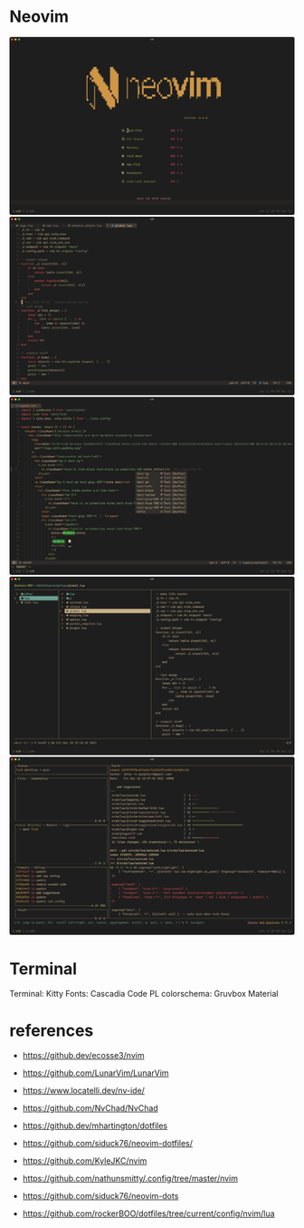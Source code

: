 # Neovim

![Dashboard](./images/Dashboard.png)
![Editor](./images/Editor.png)
![LSP](./images/LSP.png)
![LF](./images/LF.png)
![Lazyigt](./images/Lazygit.png)

# Terminal

Terminal: Kitty
Fonts: Cascadia Code PL
colorschema: Gruvbox Material

# references

- https://github.dev/ecosse3/nvim
- https://github.com/LunarVim/LunarVim
- https://www.locatelli.dev/nv-ide/
- https://github.com/NvChad/NvChad
- https://github.dev/mhartington/dotfiles

- https://github.com/siduck76/neovim-dotfiles/
- https://github.com/KyleJKC/nvim
- https://github.com/nathunsmitty/.config/tree/master/nvim
- https://github.com/siduck76/neovim-dots
- https://github.com/rockerBOO/dotfiles/tree/current/config/nvim/lua
